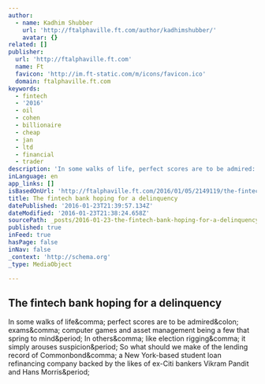 ```yaml
---
author:
  - name: Kadhim Shubber
    url: 'http://ftalphaville.ft.com/author/kadhimshubber/'
    avatar: {}
related: []
publisher:
  url: 'http://ftalphaville.ft.com'
  name: Ft
  favicon: 'http://im.ft-static.com/m/icons/favicon.ico'
  domain: ftalphaville.ft.com
keywords:
  - fintech
  - '2016'
  - oil
  - cohen
  - billionaire
  - cheap
  - jan
  - ltd
  - financial
  - trader
description: 'In some walks of life, perfect scores are to be admired: exams, computer games and asset management being a few that spring to mind. In others, like election rigging, it simply arouses suspicion. So what should we make of the lending record of Commonbond, a New York-based student loan refinancing company backed by the likes of ex-Citi bankers Vikram Pandit and Hans Morris.'
inLanguage: en
app_links: []
isBasedOnUrl: 'http://ftalphaville.ft.com/2016/01/05/2149119/the-fintech-bank-hoping-for-a-delinquency/'
title: The fintech bank hoping for a delinquency
datePublished: '2016-01-23T21:39:57.134Z'
dateModified: '2016-01-23T21:38:24.658Z'
sourcePath: _posts/2016-01-23-the-fintech-bank-hoping-for-a-delinquency.md
published: true
inFeed: true
hasPage: false
inNav: false
_context: 'http://schema.org'
_type: MediaObject

---
```

<article style=""><h1>The fintech bank hoping for a delinquency</h1><p>In some walks of life&amp;comma; perfect scores are to be admired&amp;colon; exams&amp;comma; computer games and asset management being a few that spring to mind&amp;period; In others&amp;comma; like election rigging&amp;comma; it simply arouses suspicion&amp;period; So what should we make of the lending record of Commonbond&amp;comma; a New York-based student loan refinancing company backed by the likes of ex-Citi bankers Vikram Pandit and Hans Morris&amp;period;</p></article>